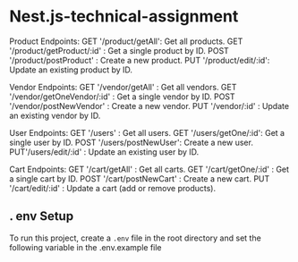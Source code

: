
# Nest.js-technical-assignment
 
Product Endpoints:
GET '/product/getAll': Get all products.
GET '/product/getProduct/:id' : Get a single product by ID.
POST '/product/postProduct' : Create a new product.
PUT '/product/edit/:id': Update an existing product by ID.

Vendor Endpoints:
GET '/vendor/getAll' : Get all vendors.
GET '/vendor/getOneVendor/:id' : Get a single vendor by ID.
POST '/vendor/postNewVendor' : Create a new vendor.
PUT '/vendor/:id' : Update an existing vendor by ID.

User Endpoints:
GET '/users' : Get all users.
GET '/users/getOne/:id': Get a single user by ID.
POST '/users/postNewUser': Create a new user.
PUT'/users/edit/:id' : Update an existing user by ID.

Cart Endpoints:
GET '/cart/getAll' : Get all carts.
GET '/cart/getOne/:id' : Get a single cart by ID.
POST '/cart/postNewCart' : Create a new cart.
PUT '/cart/edit/:id' : Update a cart (add or remove products).



## . env Setup

To run this project, create a `.env` file in the root directory and set the following variable in the .env.example file